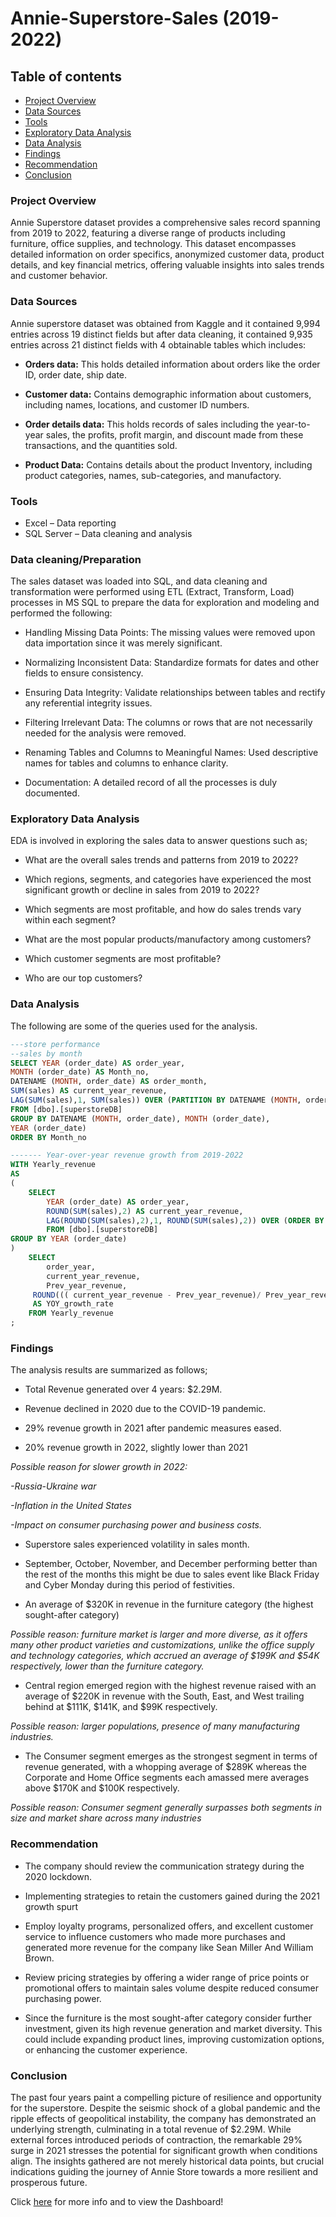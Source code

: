 # Annie-Superstore-Sales (2019-2022)

## Table of contents
- [Project Overview](#Project-Overview)
- [Data Sources](#Data-Sources)
- [Tools](#Tools)
- [Exploratory Data Analysis](#Exploratory-Data-Analysis)
- [Data Analysis](#Data-Analysis)
- [Findings](#Findings)
- [Recommendation](#Recommendation)
- [Conclusion](#Conclusion)


### Project Overview

Annie Superstore dataset provides a comprehensive sales record spanning from 2019 to 2022, featuring a diverse range of products including furniture, office supplies, and technology. This dataset encompasses detailed information on order specifics, anonymized customer data, product details, and key financial metrics, offering valuable insights into sales trends and customer behavior.

### Data Sources
Annie superstore dataset was obtained from Kaggle and it contained 9,994 entries across 19 distinct fields but after data cleaning, it contained 9,935 entries across 21 distinct fields with 4 obtainable tables which includes:

- **Orders data:** This holds detailed information about orders like the order ID, order date, ship date.

- **Customer data:** Contains demographic information about customers, including names, locations, and customer ID numbers.

- **Order details data:** This holds records of sales including the year-to-year sales, the profits, profit margin, and discount made from these transactions, and the quantities sold.

- **Product Data:** Contains details about the product Inventory, including product categories, names, sub-categories, and manufactory. 

### Tools
-	Excel – Data reporting 
-	SQL Server – Data cleaning and analysis
  
### Data cleaning/Preparation
The sales dataset was loaded into SQL, and data cleaning and transformation were performed using ETL (Extract, Transform, Load) processes in MS SQL to prepare the data for exploration and modeling and performed the following:

- Handling Missing Data Points: The missing values were removed upon data importation since it was merely significant.
  
- Normalizing Inconsistent Data: Standardize formats for dates and other fields to ensure consistency.
  
- Ensuring Data Integrity: Validate relationships between tables and rectify any referential integrity issues.
  
- Filtering Irrelevant Data: The columns or rows that are not necessarily needed for the analysis were removed.
  
- Renaming Tables and Columns to Meaningful Names: Used descriptive names for tables and columns to enhance clarity.
  
- Documentation: A detailed record of all the processes is duly documented.

### Exploratory Data Analysis
EDA is involved in exploring the sales data to answer questions such as;

- What are the overall sales trends and patterns from 2019 to 2022?

- Which regions, segments, and categories have experienced the most significant growth or decline in sales from 2019 to 2022?

- Which segments are most profitable, and how do sales trends vary within each segment?

- What are the most popular products/manufactory among customers?

- Which customer segments are most profitable? 

- Who are our top customers?

### Data Analysis
The following are some of the queries used for the analysis.
``` sql
---store performance
--sales by month
SELECT YEAR (order_date) AS order_year,
MONTH (order_date) AS Month_no,
DATENAME (MONTH, order_date) AS order_month,
SUM(sales) AS current_year_revenue,
LAG(SUM(sales),1, SUM(sales)) OVER (PARTITION BY DATENAME (MONTH, order_date) ORDER  BY DATENAME (MONTH, order_date), YEAR (order_date)) AS Prev_year_revenue
FROM [dbo].[superstoreDB]
GROUP BY DATENAME (MONTH, order_date), MONTH (order_date),
YEAR (order_date)
ORDER BY Month_no
```
``` Sql
------- Year-over-year revenue growth from 2019-2022
WITH Yearly_revenue
AS
(
	SELECT 
		YEAR (order_date) AS order_year,
		ROUND(SUM(sales),2) AS current_year_revenue, 
		LAG(ROUND(SUM(sales),2),1, ROUND(SUM(sales),2)) OVER (ORDER BY YEAR (order_date)) AS Prev_year_revenue
		FROM [dbo].[superstoreDB]
GROUP BY YEAR (order_date)
)	
	SELECT 
		order_year,
		current_year_revenue,
		Prev_year_revenue,
	 ROUND((( current_year_revenue - Prev_year_revenue)/ Prev_year_revenue * 100), 2)
	 AS YOY_growth_rate
	FROM Yearly_revenue
;
```
### Findings
The analysis results are summarized as follows;

- Total Revenue generated over 4 years: $2.29M.

- Revenue declined in 2020 due to the  COVID-19 pandemic.

- 29% revenue growth in 2021 after pandemic measures eased.

- 20% revenue growth in 2022, slightly lower than 2021 

*Possible reason for slower growth in 2022:*

*-Russia-Ukraine war*

*-Inflation in the United States*

*-Impact on consumer purchasing power and business costs.*

- Superstore sales experienced volatility in sales month. 

- September, October, November, and December performing better than the rest of the months this might be due to sales event like Black Friday and Cyber Monday during this period of festivities.

- An average of $320K in revenue in the furniture category (the highest sought-after category) 

*Possible reason: furniture market is larger and more diverse, as it offers many other product varieties and customizations, unlike the office supply and technology categories, which accrued an average of $199K and $54K respectively, lower than the furniture category.*

- Central region emerged region with the highest revenue raised with an average of $220K in revenue with the South, East, and West trailing behind at $111K, $141K, and $99K respectively.

*Possible reason: larger populations, presence of many manufacturing industries.*

- The Consumer segment emerges as the strongest segment in terms of revenue generated, with a whopping average of $289K whereas the Corporate and Home Office segments each amassed mere averages above $170K and $100K respectively.

*Possible reason: Consumer segment generally surpasses both segments in size and market share across many industries*

### Recommendation
- The company should review the communication strategy during the 2020 lockdown. 

- Implementing strategies to retain the customers gained during the 2021 growth spurt 

- Employ loyalty programs, personalized offers, and excellent customer service to influence customers who made more purchases and generated more revenue for the company like Sean Miller And William Brown.

- Review pricing strategies by offering a wider range of price points or promotional offers to maintain sales volume despite reduced consumer purchasing power. 

- Since the furniture is the most sought-after category consider further investment, given its high revenue generation and market diversity. This could include expanding product lines, improving customization options, or enhancing the customer experience.

### Conclusion
  The past four years paint a compelling picture of resilience and opportunity for the superstore. Despite the seismic shock of a global pandemic and the ripple effects of geopolitical instability, the company has demonstrated an underlying strength, culminating in a total revenue of $2.29M. While external forces introduced periods of contraction, the remarkable 29% surge in 2021 stresses the potential for significant growth when conditions align.  The insights gathered are not merely historical data points, but crucial indications guiding the journey of Annie Store towards a more resilient and prosperous future.

Click [here](https://medium.com/@obendeefi/annie-superstore-sales-analysis-2019-2022-8d4488308165?source=user_profile_page---------0-------------324819dc805e----------------------) for more info and to view the Dashboard!


